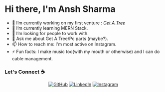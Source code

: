 # Hi there, I'm Ansh Sharma


- 🔭 I’m currently working on my first venture : *[Get A Tree](https://www.instagram.com/getatreeorg/)*
- 🌱 I’m currently learning MERN Stack.
- 🤔 I’m looking for people to work with.
- 💬 Ask me about Get A Tree/Pc parts (maybe?).
- 📫 How to reach me: I'm most active on Instagram.
- ⚡ Fun facts: I make music too(with my mouth or otherwise) and I can do cable management.

### Let's Connect :coffee:
<p align="center">
<a href="https://github.com/AnshSharmaa" target="_blank"><img src="https://img.icons8.com/bubbles/50/000000/github.png" alt="GitHub" target="_blank"/></a>
<a href="https://www.linkedin.com/in/ansh-sharma-0189b5195/" target="_blank"><img src="https://img.icons8.com/bubbles/50/000000/linkedin.png" alt="LinkedIn" target="_blank"/></a>
<a href="https://www.instagram.com/ansh.x_x/" target="_blank"><img src="https://img.icons8.com/bubbles/50/000000/instagram.png" alt="Instagram" target="_blank"/></a>
<br />
</p>
